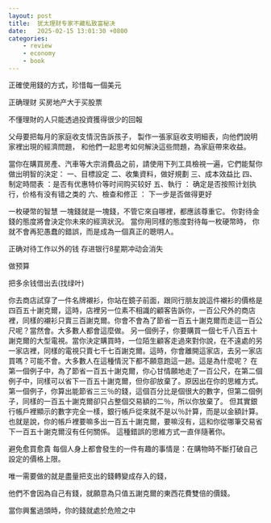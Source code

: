 ```yaml
---
layout: post
title:  犹太理财专家不藏私致富秘决
date:   2025-02-15 13:01:30 +0800
categories: 
    - review
    - economy
    - book
---
```


正確使用錢的方式，珍惜每一個美元

正确理财 买房地产大于买股票

不懂理財的人只能透過投資獲得很少的回報

父母要把每月的家庭收支情況告訴孩子，
製作一張家庭收支明細表，向他們說明家裡出現的經濟問題，
和他們一起思考如何解決這些問題，為家庭帶來收益。

當你在購買房產、汽車等大宗消費品之前，請使用下列工具檢視一遍，它們能幫你做出明智的決定：
   一、目標設定
   二、收集資料，做好規劃
   三、成本效益比
   四、制定時間表 ：是否有优惠特价等时间购买较好
   五、執行 ： 确定是否按照计划执行，价格有没有错之类的
   六、檢查和修正 ： 下一步是否做得更好

一枚硬幣的智慧
   一塊錢就是一塊錢，不管它來自哪裡，都應該尊重它。
   你對待金錢的態度將會決定你未來的經濟狀況。
   當你用同樣的態度對待每一枚硬幣時，
   你就不會再犯愚蠢的錯誤，而是成為一個真正的聰明人。

正确对待工作以外的钱 存进银行8星期冲动会消失

做预算

把多余钱借出去(找绿叶)

你去商店試穿了一件名牌襯衫，你站在鏡子前面，跟同行朋友說這件襯衫的價格是四百五十謝克爾，這時，店裡另一位素不相識的顧客告訴你，一百公尺外的商店裡，同樣的襯衫只賣三百謝克爾。你會不會為了節省一百五十謝克爾而走這一百公尺呢？當然會。大多數人都會這麼做。
   另一個例子，你要購買一個七千八百五十謝克爾的大型電視。當你決定購買時，一位陌生顧客走過來對你說，在不遠處的另一家店裡，同樣的電視只賣七千七百謝克爾。這時，你會離開這家店，去另一家店買嗎？可能不會。大多數人在這種情況下都不願意跑這一趟。這是為什麼呢？
   在第一個例子中，為了節省一百五十謝克爾，你心甘情願地走了一百公尺，在第二個例子中，同樣可以省下一百五十謝克爾，但你卻放棄了。原因出在你的思維方式。第一個例子，你算出能節省三三％的錢，這個百分比是個很大的數字，但第二個例子，同樣的一百五十謝克爾卻只占整個交易額的二％，所以你放棄了。
   但其實銀行帳戶裡顯示的數字完全一樣，銀行帳戶從來就不是以％計算，而是以金額計算。也就是說，你的帳戶裡要嘛多出一百五十謝克爾，要嘛沒有，這和你從哪筆交易省下一百五十謝克爾沒有任何關係。
   這種錯誤的思維方式一直伴隨著你。

避免愈買愈貴
   每個人身上都會發生的一件有趣的事情是：在購物時不斷打破自己設定的價格上限。

唯一需要做的就是盡量把支出的錢轉變成存入的錢，

他們不會因為自己有錢，就願意為只值五謝克爾的東西花費雙倍的價錢。

當你興奮過頭時，你的錢就處於危險之中